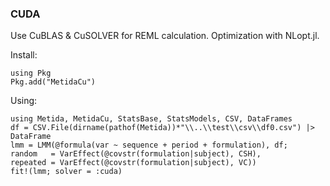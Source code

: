 ### CUDA

Use CuBLAS & CuSOLVER for REML calculation. Optimization with NLopt.jl.

Install:

```
using Pkg
Pkg.add("MetidaCu")
```

Using:

```
using Metida, MetidaCu, StatsBase, StatsModels, CSV, DataFrames
df = CSV.File(dirname(pathof(Metida))*"\\..\\test\\csv\\df0.csv") |> DataFrame
lmm = LMM(@formula(var ~ sequence + period + formulation), df;
random   = VarEffect(@covstr(formulation|subject), CSH),
repeated = VarEffect(@covstr(formulation|subject), VC))
fit!(lmm; solver = :cuda)
```
